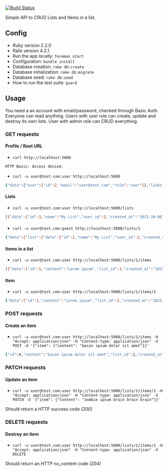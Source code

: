 [![Build Status](https://travis-ci.org/gdurelle/keepshare.svg)](https://travis-ci.org/gdurelle/keepshare)

Simple API to CRUD Lists and Items in a list.

## Config

* Ruby version 2.2.0
* Rails version 4.2.1
* Run the app locally: <code>foreman start</code>
* Configuration: <code>bundle install</code>
* Database creation: <code>rake db:create</code>
* Database initialization: <code>rake db:migrate</code>
* Database seed: <code>rake db:seed</code>
* How to run the test suite: <code>guard</code>

## Usage

You need a an account with email/password, checked through Basic Auth.
Everyone can read anything.
Users with user role can create, update and destroy its own lists.
User with admin role can CRUD everything.

### GET requests

#### Profile / Root URL

* ```curl http://localhost:5000```

```zsh
HTTP Basic: Access denied.
```

* ```curl -u user@test.com:user http://localhost:5000```

```zsh
{"data":{"user":{"id":2,"email":"user@test.com","role":"user"}},"links":{"self":"http://localhost:5000/","lists":"http://localhost:5000/lists"},"meta":{"author":"Gregory Durelle"},"jsonapi":{"version":0.1,"links":{"specification":"http://jsonapi.org"},"description":"Each URI returns a JSON object. Each JSON object contains data and links to related resources.","usage":"To update or destroy an object, call its \"self\" URI with proper HTTP VERBS: PATCH or DELETE."}}
```

#### Lists

* ```curl -u user@test.com:user http://localhost:5000/lists```

```zsh
[{"data":{"id":1,"name":"My List","user_id":2,"created_at":"2015-10-06T18:00:21.672Z","updated_at":"2015-10-06T18:00:21.672Z"},"links":{"self":"http://127.0.0.1:3000/lists/1","items":"http://127.0.0.1:3000/lists/1/items"}}]
```
####

* ```curl -u user@test.com:guest http://localhost:5000/lists/1```

```zsh
{"data":{"list":{"data":{"id":1,"name":"My List","user_id":2,"created_at":"2015-10-06T18:00:21.672Z","updated_at":"2015-10-06T18:00:21.672Z"},"links":{"self":"http://127.0.0.1:3000/lists/1","items":"http://127.0.0.1:3000/lists/1/items"}},"items":[{"data":{"id":1,"content":"Lorem ipsum","list_id":1,"created_at":"2015-10-06T18:00:21.680Z","updated_at":"2015-10-06T18:00:21.680Z"},"links":{"self":"http://127.0.0.1:3000/lists/1/items/1"}},{"data":{"id":2,"content":"dolor sit amet","list_id":1,"created_at":"2015-10-06T18:00:21.683Z","updated_at":"2015-10-06T18:00:21.683Z"},"links":{"self":"http://127.0.0.1:3000/lists/1/items/2"}},{"data":{"id":3,"content":"consectur","list_id":1,"created_at":"2015-10-06T18:00:21.685Z","updated_at":"2015-10-06T18:00:21.685Z"},"links":{"self":"http://127.0.0.1:3000/lists/1/items/3"}},{"data":{"id":4,"content":"bacon ipsum dolor sit amet","list_id":1,"created_at":"2015-10-08T21:26:11.828Z","updated_at":"2015-10-08T21:26:11.828Z"},"links":{"self":"http://127.0.0.1:3000/lists/1/items/4"}}]}}
```

#### Items in a list

* ```curl -u user@test.com:user http://localhost:5000/lists/1/items```

```zsh
[{"data":{"id":1,"content":"Lorem ipsum","list_id":1,"created_at":"2015-10-06T18:00:21.680Z","updated_at":"2015-10-06T18:00:21.680Z"},"links":{"self":"http://127.0.0.1:3000/lists/1/items/1"}},{"data":{"id":2,"content":"dolor sit amet","list_id":1,"created_at":"2015-10-06T18:00:21.683Z","updated_at":"2015-10-06T18:00:21.683Z"},"links":{"self":"http://127.0.0.1:3000/lists/1/items/2"}},{"data":{"id":3,"content":"consectur","list_id":1,"created_at":"2015-10-06T18:00:21.685Z","updated_at":"2015-10-06T18:00:21.685Z"},"links":{"self":"http://127.0.0.1:3000/lists/1/items/3"}},{"data":{"id":4,"content":"bacon ipsum dolor sit amet","list_id":1,"created_at":"2015-10-08T21:26:11.828Z","updated_at":"2015-10-08T21:26:11.828Z"},"links":{"self":"http://127.0.0.1:3000/lists/1/items/4"}}]
```

#### Item

* ```curl -u user@test.com:user http://localhost:5000/lists/1/items/1```

```zsh
{"data":{"id":1,"content":"Lorem ipsum","list_id":1,"created_at":"2015-10-06T18:00:21.680Z","updated_at":"2015-10-06T18:00:21.680Z"},"links":{"self":"http://127.0.0.1:3000/lists/1/items/1"}}
```

### POST requests

#### Create an item

* ```curl -u user@test.com:user http://localhost:5000/lists/1/items -H "Accept: application/json" -H "Content-type: application/json" -X POST -d '{"item": {"content": "bacon ipsum dolor sit amet"}}'```

```zsh
{"id":4,"content":"bacon ipsum dolor sit amet","list_id":1,"created_at":"2015-10-08T21:26:11.828Z","updated_at":"2015-10-08T21:26:11.828Z"}
```
### PATCH requests

#### Update an item

* ```curl -u user@test.com:user http://localhost:5000/lists/1/items/1 -H "Accept: application/json" -H "Content-type: application/json" -X PATCH -d '{"item": {"content": "zombie ipsum brain brain brain"}}'```

Should return a HTTP success code _(200)_

### DELETE requests

#### Destroy an item

* ```curl -u user@test.com:user http://localhost:5000/lists/1/items/1 -H "Accept: application/json" -H "Content-type: application/json" -X DELETE```

Should return an HTTP no_content code _(204)_
